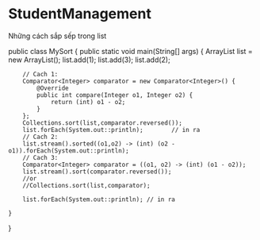 # StudentManagement
Những cách sắp sếp trong list

public class MySort {
    public static void main(String[] args) {
        ArrayList<Integer> list = new ArrayList();
        list.add(1);
        list.add(3);
        list.add(2);
        
        // Cach 1:
        Comparator<Integer> comparator = new Comparator<Integer>() {
            @Override
            public int compare(Integer o1, Integer o2) {
                return (int) o1 - o2;
            }
        };
        Collections.sort(list,comparator.reversed());
        list.forEach(System.out::println);        // in ra
        // Cach 2:
        list.stream().sorted((o1,o2) -> (int) (o2 - o1)).forEach(System.out::println);
        // Cach 3:
        Comparator<Integer> comparator = ((o1, o2) -> (int) (o1 - o2));
        list.stream().sort(comparator.reversed());
        //or
        //Collections.sort(list,comparator);
        
        list.forEach(System.out::println); // in ra
 
    }
}

